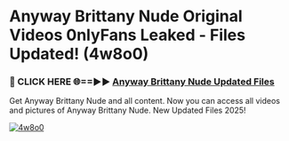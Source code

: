 # Anyway Brittany Nude Original Videos 0nlyFans Leaked - Files Updated! (4w8o0)

<h3>🔴 CLICK HERE 🌐==►► <a href="https://tinyurl.com/52m3yx9h" rel="nofollow">Anyway Brittany Nude Updated Files</a></h3>

Get Anyway Brittany Nude and all content. Now you can access all videos and pictures of Anyway Brittany Nude. New Updated Files 2025!

[![4w8o0](https://i.imgur.com/TnHtlc8.gif)](https://tinyurl.com/52m3yx9h)
